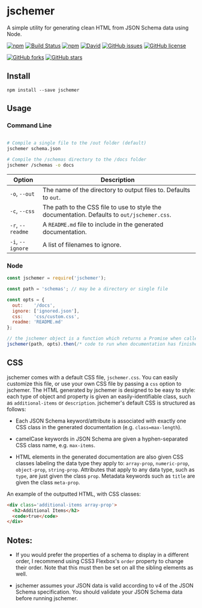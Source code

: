 # jschemer
A simple utility for generating clean HTML from JSON Schema data using Node.

[![npm](https://img.shields.io/npm/v/documentdb-session.svg?maxAge=2592000)](https://www.npmjs.com/package/jschemer)
[![Build Status](https://travis-ci.org/dwhieb/jschemer.svg?branch=master)](https://travis-ci.org/dwhieb/jschemer)
[![npm](https://img.shields.io/npm/dt/jschemer.svg?maxAge=2592000)](https://www.npmjs.com/package/jschemer)
[![David](https://img.shields.io/david/dwhieb/jschemer.svg?maxAge=2592000)](https://github.com/dwhieb/jschemer)
[![GitHub issues](https://img.shields.io/github/issues/dwhieb/jschemer.svg)](https://github.com/dwhieb/jschemer/issues)
[![GitHub license](https://img.shields.io/badge/license-MIT-blue.svg)](https://raw.githubusercontent.com/dwhieb/jschemer/master/LICENSE)

[![GitHub forks](https://img.shields.io/github/forks/dwhieb/jschemer.svg?style=social&label=Fork&maxAge=2592000)](https://github.com/dwhieb/jschemer)
[![GitHub stars](https://img.shields.io/github/stars/dwhieb/jschemer.svg?style=social&label=Star&maxAge=2592000)](https://github.com/dwhieb/documentdb-session)

## Install
`npm install --save jschemer`

## Usage

### Command Line
```sh

# Compile a single file to the /out folder (default)
jschemer schema.json

# Compile the /schemas directory to the /docs folder
jschemer /schemas -o docs
```

Option             | Description
------------------ | -----------
`-o`, `--out`      | The name of the directory to output files to. Defaults to `out`.
`-c`, `--css`      | The path to the CSS file to use to style the documentation. Defaults to `out/jschemer.css`.
`-r`, `--readme`   | A `README.md` file to include in the generated documentation.
`-i`, `--ignore`   | A list of filenames to ignore.

### Node
```js
const jschemer = require('jschemer');

const path = 'schemas'; // may be a directory or single file

const opts = {
  out:    '/docs',
  ignore: ['ignored.json'],
  css:    'css/custom.css',
  readme: 'README.md'
};

// the jschemer object is a function which returns a Promise when called
jschemer(path, opts).then(/* code to run when documentation has finished generating */)
```

## CSS
jschemer comes with a default CSS file, `jschemer.css`. You can easily customize this file, or use your own CSS file by passing a `css` option to jschemer. The HTML generated by jschemer is designed to be easy to style: each type of object and property is given an easily-identifiable class, such as `additional-items` or `description`. jschemer's default CSS is structured as follows:

* Each JSON Schema keyword/attribute is associated with exactly one CSS class in the generated documentation (e.g. `class=max-length`).

* camelCase keywords in JSON Schema are given a hyphen-separated CSS class name, e.g. `max-items`.

* HTML elements in the generated documentation are also given CSS classes labeling the data type they apply to: `array-prop`, `numeric-prop`, `object-prop`, `string-prop`. Attributes that apply to any data type, such as `type`, are just given the class `prop`. Metadata keywords such as `title` are given the class `meta-prop`.

An example of the outputted HTML, with CSS classes:
```html
<div class='additional-items array-prop'>
  <h2>Additional Items</h2>
  <code>true</code>
</div>
```

## Notes:

* If you would prefer the properties of a schema to display in a different order, I recommend using CSS3 Flexbox's `order` property to change their order. Note that this must then be set on all the sibling elements as well.

* jschemer assumes your JSON data is valid according to v4 of the JSON Schema specification. You should validate your JSON Schema data before running jschemer.
